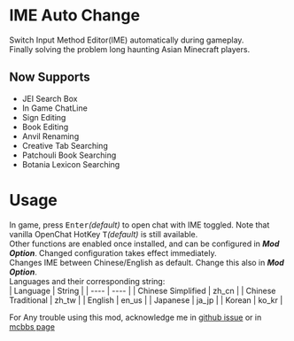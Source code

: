 # IME Auto Change
Switch Input Method Editor(IME) automatically during gameplay.  
Finally solving the problem long haunting Asian Minecraft players.
## Now Supports
* JEI Search Box  
* In Game ChatLine  
* Sign Editing  
* Book Editing  
* Anvil Renaming  
* Creative Tab Searching  
* Patchouli Book Searching
* Botania Lexicon Searching
# Usage
In game, press <kbd>Enter</kbd>*(default)* to open chat with IME toggled. Note that vanilla OpenChat HotKey <kbd>T</kbd>*(default)* is still available.  
Other functions are enabled once installed, and can be configured in ***Mod Option***. Changed configuration takes effect immediately.  
Changes IME between Chinese/English as default. Change this also in ***Mod Option***.  
Languages and their corresponding string:  
|  Language   | String  |
|  ----  | ----  |
| Chinese Simplified  | zh_cn |
| Chinese Traditional  | zh_tw |
| English  | en_us |
| Japanese  | ja_jp |
| Korean  | ko_kr |

For Any trouble using this mod, acknowledge me in [github issue](https://github.com/IMXZ1234/IMEautochange/issues) or in [mcbbs page](https://www.mcbbs.net/thread-1143321-1-1.html)